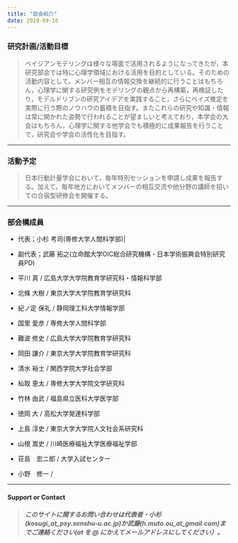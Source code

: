 ```yaml
---
title: "部会紹介"
date: 2019-09-10
---
```



### 研究計画/活動目標

> ベイジアンモデリングは様々な場面で活用されるようになってきたが，本研究部会では特に心理学領域における活用を目的としている。そのための活動内容として，メンバー相互の情報交換を継続的に行うことはもちろん，心理学に関する研究例をモデリングの観点から再構築，再検証したり，モデルドリブンの研究アイデアを実践すること，さらにベイズ推定を実際に行う際のノウハウの蓄積を目指す。またこれらの研究や知識・情報は常に開かれた姿勢で行われることが望ましいと考えており，本学会の大会はもちろん，心理学に関する他学会でも積極的に成果報告を行うことで，研究会や学会の活性化を目指す。

---


### 活動予定

> 日本行動計量学会において，毎年特別セッションを申請し成果を報告する。加えて，毎年地方においてメンバーの相互交流や他分野の講師を招いての合宿型研修会を開催する。

---


### 部会構成員


+ 代表；小杉 考司(専修大学人間科学部)|
+ 副代表；武藤 拓之(立命館大学OIC総合研究機構・日本学術振興会特別研究員PD)

+ 平川 真 / 広島大学大学院教育学研究科・情報科学部
+ 北條 大樹 / 東京大学大学院教育学研究科
+ 紀ノ定 保礼 / 静岡理工科大学情報学部
+ 国里 愛彦 / 専修大学人間科学部
+ 難波 修史 / 広島大学大学院教育学研究科
+ 岡田 謙介 / 東京大学大学院教育学研究科
+ 清水 裕士 / 関西学院大学社会学部
+ 杣取 恵太 / 専修大学大学院文学研究科
+ 竹林 由武 / 福島県立医科大学医学部
+ 徳岡 大 / 高松大学発達科学部
+ 上島 淳史 / 東京大学大学院人文社会系研究科
+ 山根 嵩史 / 川崎医療福祉大学医療福祉学部
+ 荘島　宏ニ郎 / 大学入試センター
+ 小野　修一 / 

---

#### Support or Contact

> ##### このサイトに関するお問い合わせは代表者・小杉(kosugi_at_psy.senshu-u.ac.jp)か武藤(h.muto.ou_at_gmail.com)までご連絡ください(_at_ を @ にかえてメールアドレスにしてください）。
